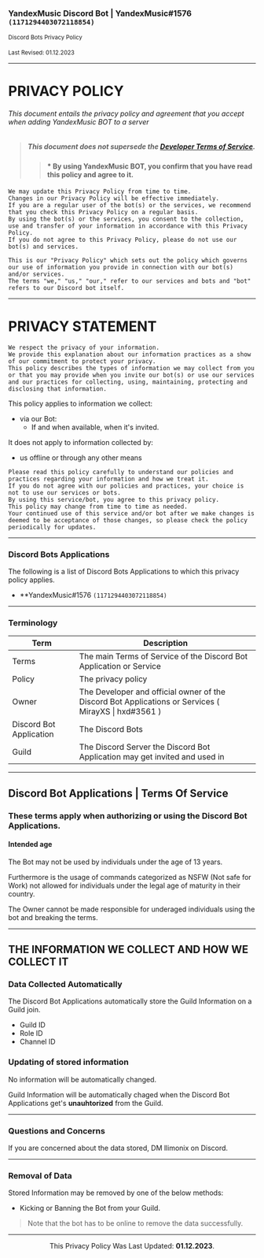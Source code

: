 <h3>YandexMusic Discord Bot | YandexMusic#1576 <code>(1171294403072118854)</code></h3>
<sup>Discord Bots Privacy Policy</sup> <br /> <br />
<sup>Last Revised: 01.12.2023</sup>

___
# PRIVACY POLICY
######  This document entails the privacy policy and agreement that you accept when adding YandexMusic BOT to a server
> ##### This document does not supersede the [Developer Terms of Service](https://discordapp.com/developers/docs/legal).
>> #### * By using YandexMusic BOT, you confirm that you have read this policy and agree to it.

```
We may update this Privacy Policy from time to time.
Changes in our Privacy Policy will be effective immediately.
If you are a regular user of the bot(s) or the services, we recommend that you check this Privacy Policy on a regular basis.
By using the bot(s) or the services, you consent to the collection, use and transfer of your information in accordance with this Privacy Policy.
If you do not agree to this Privacy Policy, please do not use our bot(s) and services.
```

```
This is our "Privacy Policy" which sets out the policy which governs our use of information you provide in connection with our bot(s) and/or services.
The terms "we," "us," "our," refer to our services and bots and "bot" refers to our Discord bot itself.
```

<hr>

# PRIVACY STATEMENT

```
We respect the privacy of your information.
We provide this explanation about our information practices as a show of our commitment to protect your privacy.
This policy describes the types of information we may collect from you or that you may provide when you invite our bot(s) or use our services and our practices for collecting, using, maintaining, protecting and disclosing that information.
```

This policy applies to information we collect:

- via our Bot:
  - If and when available, when it's invited.

It does not apply to information collected by:

- us offline or through any other means

```
Please read this policy carefully to understand our policies and practices regarding your information and how we treat it.
If you do not agree with our policies and practices, your choice is not to use our services or bots.
By using this service/bot, you agree to this privacy policy.
This policy may change from time to time as needed.
Your continued use of this service and/or bot after we make changes is deemed to be acceptance of those changes, so please check the policy periodically for updates.
```

<hr>

### Discord Bots Applications
The following is a list of Discord Bots Applications to which this privacy policy applies.
* **YandexMusic#1576 `(1171294403072118854)`

<hr>

### Terminology

| Term | Description |
|--------|------------------------------|
| Terms | The main Terms of Service of the Discord Bot Application or Service |
| Policy | The privacy policy |
| Owner | The Developer and official owner of the Discord Bot Applications or Services ( MirayXS \| hxd#3561 ) |
| Discord Bot Application | The Discord Bots |
| Guild | The Discord Server the Discord Bot Application may get invited and used in |

<hr>

## Discord Bot Applications | Terms Of Service
### These terms apply when authorizing or using the Discord Bot Applications.

#### Intended age
The Bot may not be used by individuals under the age of 13 years.

Furthermore is the usage of commands categorized as NSFW (Not safe for Work) not allowed for individuals under the legal age of maturity in their country.

The Owner cannot be made responsible for underaged individuals using the bot and breaking the terms.

<hr>

## THE INFORMATION WE COLLECT AND HOW WE COLLECT IT
### Data Collected Automatically 
The Discord Bot Applications automatically store the Guild Information on a Guild join.
* Guild ID
* Role ID
* Channel ID
  
### Updating of stored information
No information will be automatically changed.

Guild Information will be automatically chaged when the Discord Bot Applications get's **unauhtorized** from the Guild.

<hr>

### Questions and Concerns
If you are concerned about the data stored, DM llimonix on Discord.

<hr>

### Removal of Data

Stored Information may be removed by one of the below methods:

- Kicking or Banning the Bot from your Guild.
> Note that the bot has to be online to remove the data successfully.

------------
<p align="center">
  This Privacy Policy Was Last Updated: 
  <b>01.12.2023</b>.
</p>
